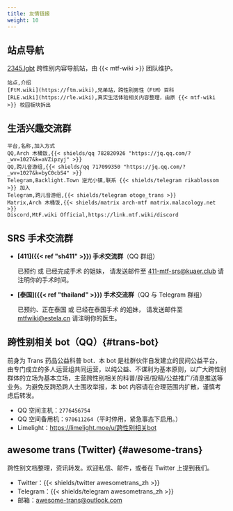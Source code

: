 ```yaml
---
title: 友情链接
weight: 10
---
```


## 站点导航

[2345.lgbt](https://2345.lgbt) 跨性别内容导航站，由 {{< mtf-wiki >}} 团队维护。

```csv
站点,介绍
[FtM.wiki](https://ftm.wiki),兄弟站，跨性别男性（FtM）百科
[RLE.wiki](https://rle.wiki),真实生活体验相关内容整理，由原 {{< mtf-wiki >}} 校园板块拆出
```

## 生活兴趣交流群

```csv
平台,名称,加入方式
QQ,Arch 木桶饭,{{< shields/qq 782820926 "https://jq.qq.com/?_wv=1027&k=aVZipzyj" >}}
QQ,跨儿音游组,{{< shields/qq 717099350 "https://jq.qq.com/?_wv=1027&k=byC0cbS4" >}}
Telegram,Backlight.Town 逆光小镇,联系 {{< shields/telegram rikablossom >}} 加入
Telegram,跨儿音游组,{{< shields/telegram otoge_trans >}}
Matrix,Arch 木桶饭,{{< shields/matrix arch-mtf matrix.malacology.net >}}
Discord,MtF.wiki Official,https://link.mtf.wiki/discord
```

## SRS 手术交流群

- **[411]({{< ref "sh411" >}}) 手术交流群**（QQ 群组）

  已预约 或 已经完成手术 的姐妹，
  请发送邮件至 <411-mtf-srs@kuaer.club> 请注明你的手术时间。

- **[泰国]({{< ref "thailand" >}}) 手术交流群**（QQ 与 Telegram 群组）

  已预约、正在泰国 或 已经在泰国手术 的姐妹，
  请发送邮件至 <mtfwiki@estela.cn> 请注明你的医生。

## 跨性别相关 bot（QQ）{#trans-bot}

前身为 Trans 药品公益科普 bot．本 bot 是社群伙伴自发建立的民间公益平台，由专门成立的多人运营组共同运营，以纯公益、不谋利为基本原则，以广大跨性别群体的立场为基本立场，主营跨性别相关的科普/辟谣/投稿/公益推广/消息推送等业务。为避免反跨恐跨人士围攻举报，本 bot 内容请在合理范围内扩散，谨慎考虑后转发。

- QQ 空间主机：`2776456754`
- QQ 空间备用机：`970611264`（平时停用，紧急事态下启用。）
- Limelight：<https://limelight.moe/u/跨性别相关bot>

## awesome trans <i class="trans-flag"></i> (Twitter) {#awesome-trans}

跨性别文档整理，资讯转发。欢迎私信、邮件，或者在 Twitter 上提到我们。

- Twitter：{{< shields/twitter awesometrans_zh >}}
- Telegram：{{< shields/telegram awesometrans_zh >}}
- 邮箱：<awesome-trans@outlook.com>
